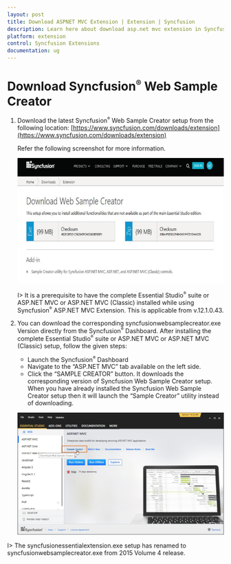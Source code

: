 ```yaml
---
layout: post
title: Download ASPNET MVC Extension | Extension | Syncfusion
description: Learn here about download asp.net mvc extension in Syncfusion Essential ASP.NET MVC Extension Control, its elements, and more.
platform: extension
control: Syncfusion Extensions
documentation: ug
---
```


# Download Syncfusion<sup style="font-size:70%">&reg;</sup> Web Sample Creator 

1. Download the latest Syncfusion<sup style="font-size:70%">&reg;</sup> Web Sample Creator setup from the following location: [https://www.syncfusion.com/downloads/extension](https://www.syncfusion.com/downloads/extension)

   Refer the following screenshot for more information.

   ![Download link for Syncfusion Essential Studio Web Sample Creator](Download-ASPNET-MVC-Extension_images/Download-ASPNET-MVC-Extension-img1.jpeg)

   I> It is a prerequisite to have the complete Essential Studio<sup style="font-size:70%">&reg;</sup> suite or ASP.NET MVC or ASP.NET MVC (Classic) installed while using Syncfusion<sup style="font-size:70%">&reg;</sup> ASP.NET MVC Extension. This is applicable from v.12.1.0.43.

2. You can download the corresponding syncfusionwebsamplecreator.exe Version directly from the Syncfusion<sup style="font-size:70%">&reg;</sup> Dashboard. After installing the complete Essential Studio<sup style="font-size:70%">&reg;</sup> suite or ASP.NET MVC or ASP.NET MVC (Classic) setup, follow the given steps:

   * Launch the Syncfusion<sup style="font-size:70%">&reg;</sup> Dashboard 
   * Navigate to the “ASP.NET MVC” tab available on the left side.
   * Click the “SAMPLE CREATOR” button. It downloads the corresponding version of Syncfusion Web Sample Creator setup. When you have already installed the Syncfusion Web Sample Creator setup then it will launch the “Sample Creator” utility instead of downloading. 

    ![Syncfusion Essential studio control panel to launch the Sample Creator](Download-ASPNET-MVC-Extension_images/Download-ASPNET-MVC-Extension-img2.jpeg)

I> The syncfusionessentialextension.exe setup has renamed to syncfusionwebsamplecreator.exe from 2015 Volume 4 release.

